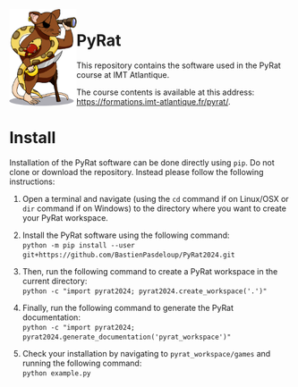 <!-- ##################################################################################################################################################### -->
<!-- ######################################################################## INFO ####################################################################### -->
<!-- ##################################################################################################################################################### -->

<!--
    This file contains the public text that appears on the PyRat GitHub repository.
    It contains a short description and installation details.
-->

<!-- ##################################################################################################################################################### -->
<!-- ###################################################################### CONTENTS ##################################################################### -->
<!-- ##################################################################################################################################################### -->

<img align="left" width="120px" src="pyrat2024/gui/drawings/pyrat.png" />

# PyRat

This repository contains the software used in the PyRat course at IMT Atlantique.

The course contents is available at this address:<br />https://formations.imt-atlantique.fr/pyrat/.

# Install

Installation of the PyRat software can be done directly using `pip`. Do not clone or download the repository. Instead please follow the following instructions:

1) Open a terminal and navigate (using the `cd` command if on Linux/OSX or `dir` command if on Windows) to the directory where you want to create your PyRat workspace.

2) Install the PyRat software using the following command:<br />`python -m pip install --user git+https://github.com/BastienPasdeloup/PyRat2024.git`

3) Then, run the following command to create a PyRat workspace in the current directory:<br />`python -c "import pyrat2024; pyrat2024.create_workspace('.')"`

4) Finally, run the following command to generate the PyRat documentation:<br />`python -c "import pyrat2024; pyrat2024.generate_documentation('pyrat_workspace')"`

5) Check your installation by navigating to `pyrat_workspace/games` and running the following command:<br />`python example.py`

<!-- ##################################################################################################################################################### -->
<!-- ##################################################################################################################################################### -->
